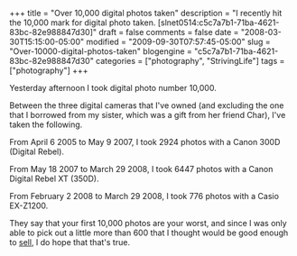 +++
title = "Over 10,000 digital photos taken"
description = "I recently hit the 10,000 mark for digital photo taken. [slnet0514:c5c7a7b1-71ba-4621-83bc-82e988847d30]"
draft = false
comments = false
date = "2008-03-30T15:15:00-05:00"
modified = "2009-09-30T07:57:45-05:00"
slug = "Over-10000-digital-photos-taken"
blogengine = "c5c7a7b1-71ba-4621-83bc-82e988847d30"
categories = ["photography", "StrivingLife"]
tags = ["photography"]
+++

<p>Yesterday afternoon I took digital photo number 10,000.</p>
<p>Between the three digital cameras that I've owned (and excluding the one that I borrowed from my sister, which was&nbsp;a gift from her friend Char), I've taken the following.</p>
<p>From April 6 2005 to May 9 2007, I took 2924 photos with a Canon 300D (Digital Rebel).</p>
<p>From May 18 2007 to March 29 2008, I took 6447 photos with a Canon Digital Rebel XT (350D).</p>
<p>From February 2 2008 to March 29 2008, I took 776 photos with a Casio EX-Z1200.</p>
<p>They say that your first 10,000 photos are your worst, and since I was only able to pick out a little more than 600 that I thought would be good enough to <a rel="external" href="http://jamesrskemp.com/">sell</a>, I do hope that that's true.</p>
